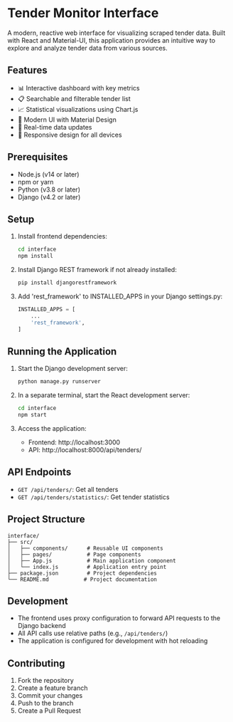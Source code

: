 # Tender Monitor Interface

A modern, reactive web interface for visualizing scraped tender data. Built with React and Material-UI, this application provides an intuitive way to explore and analyze tender data from various sources.

## Features

- 📊 Interactive dashboard with key metrics
- 📋 Searchable and filterable tender list
- 📈 Statistical visualizations using Chart.js
- 🎨 Modern UI with Material Design
- 🔄 Real-time data updates
- 📱 Responsive design for all devices

## Prerequisites

- Node.js (v14 or later)
- npm or yarn
- Python (v3.8 or later)
- Django (v4.2 or later)

## Setup

1. Install frontend dependencies:
   ```bash
   cd interface
   npm install
   ```

2. Install Django REST framework if not already installed:
   ```bash
   pip install djangorestframework
   ```

3. Add 'rest_framework' to INSTALLED_APPS in your Django settings.py:
   ```python
   INSTALLED_APPS = [
       ...
       'rest_framework',
   ]
   ```

## Running the Application

1. Start the Django development server:
   ```bash
   python manage.py runserver
   ```

2. In a separate terminal, start the React development server:
   ```bash
   cd interface
   npm start
   ```

3. Access the application:
   - Frontend: http://localhost:3000
   - API: http://localhost:8000/api/tenders/

## API Endpoints

- `GET /api/tenders/`: Get all tenders
- `GET /api/tenders/statistics/`: Get tender statistics

## Project Structure

```
interface/
├── src/
│   ├── components/      # Reusable UI components
│   ├── pages/           # Page components
│   ├── App.js           # Main application component
│   └── index.js         # Application entry point
├── package.json         # Project dependencies
└── README.md           # Project documentation
```

## Development

- The frontend uses proxy configuration to forward API requests to the Django backend
- All API calls use relative paths (e.g., `/api/tenders/`)
- The application is configured for development with hot reloading

## Contributing

1. Fork the repository
2. Create a feature branch
3. Commit your changes
4. Push to the branch
5. Create a Pull Request